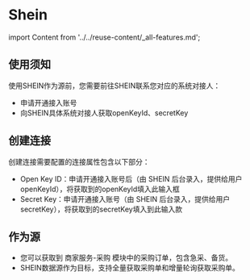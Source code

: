 # Shein
import Content from '../../reuse-content/_all-features.md';

<Content />

## 使用须知

使用SHEIN作为源前，您需要前往SHEIN联系您对应的系统对接人：

- 申请开通接入账号
- 向SHEIN具体系统对接人获取openKeyId、secretKey

## 创建连接

创建连接需要配置的连接属性包含以下部分：

- Open Key ID：申请开通接入账号后（由 SHEIN 后台录入，提供给用户 openKeyId），将获取到的openKeyId填入此输入框
- Secret Key：申请开通接入账号（由 SHEIN 后台录入，提供给用户 secretKey），将获取到的secretKey填入到此输入款

## 作为源

- 您可以获取到 商家服务-采购 模块中的采购订单，包含急采、备货。
- SHEIN数据源作为目标，支持全量获取采购单和增量轮询获取采购单。